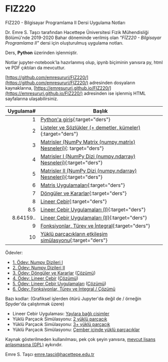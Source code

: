 # FIZ220
FIZ220 - Bilgisayar Programlama II Dersi Uygulama Notları

Dr. Emre S. Taşcı tarafından Hacettepe Üniversitesi Fizik Mühendisliği Bölümü'nde 2019-2020 Bahar döneminde verilmiş olan _"FİZ220 - Bilgisayar Programlama II"_ dersi için oluşturulmuş uygulama notları.

Ders, **Python** üzerinden işlenmiştir.

Notlar jupyter-notebook'la hazırlanmış olup, ipynb biçiminin yanısıra py, html ve PDF çıktıları da mevcuttur.

[https://github.com/emresururi/FIZ220/](https://github.com/emresururi/FIZ220/) adresinden dosyaların kaynaklarına, [https://emresururi.github.io/FIZ220/](https://emresururi.github.io/FIZ220/) adresinden ise işlenmiş HTML sayfalarına ulaşabilirsiniz.

Uygulama#|Başlık
---:|---
1|[Python'a giriş](FIZ220_EST_UygulamaNotlari_01_Pythona_Giris.html){:target="ders"}
2|[Listeler ve Sözlükler (+ demetler, kümeler)](FIZ220_EST_UygulamaNotlari_02_Listeler_Sozlukler.html){:target="ders"}
3|[Matrisler (NumPy Matrix (numpy.matrix) Nesneleri)](FIZ220_EST_UygulamaNotlari_03_Matrisler.html){:          target="ders"}
4|[Matrisler I (NumPy Dizi (numpy.ndarray) Nesneleri)](FIZ220_EST_UygulamaNotlari_04_NumPy_Dizileri_I.html){:target="ders"}
5|[Matrisler II (NumPy Dizi (numpy.ndarray) Nesneleri)](FIZ220_EST_UygulamaNotlari_05_NumPy_Dizileri_II.html){:target="ders"}
6|[Matris Uygulamaları](FIZ220_EST_UygulamaNotlari_06_Matris_Uygulamalari.html){:target="ders"}
7|[Döngüler ve Kararlar](FIZ220_EST_UygulamaNotlari_07_Donguler_ve_Kararlar.html){:target="ders"}
8|[Lineer Cebir](FIZ220_EST_UygulamaNotlari_08_LineerCebir.html){:target="ders"}
8.5|[Lineer Cebir Uygulamaları (I)](FIZ220_EST_UygulamaNotlari_08_LineerCebir_Uygulamalari_1.html){:target="ders"}
8.64159..|[Lineer Cebir Uygulamaları (II)](FIZ220_EST_UygulamaNotlari_08_LineerCebir_Uygulamalari_2.html){:target="ders"}
9|[Fonksiyonlar, Türev ve İntegral](FIZ220_EST_UygulamaNotlari_09_FonksiyonTurevIntegral.html){:target="ders"}
10|[Yüklü parçacıkların etkileşim simülasyonu](FIZ220_EST_UygulamaNotlari_10_YukluParcacikSimulasyonu.html){:target="ders"}


Ödevler:
* [1. Ödev: Numpy Dizileri I](FIZ220_EST_Odev_01_NumPy_Dizileri.html)
* [2. Ödev: Numpy Dizileri II](FIZ220_EST_Odev_02_NumPy_Dizileri.html)
* [3. Ödev: Döngüler ve Kararlar](FIZ220_EST_Odev_03_Donguler_ve_Kararlar.html) ([Çözümü](FIZ220_EST_Odev_03_Donguler_ve_Kararlar_Cozumler.html))
* [4. Ödev: Lineer Cebir](FIZ220_EST_Odev_04_LineerCebir.html) ([Çözümü](FIZ220_EST_Odev_04_LineerCebir_Cozumler.html))
* [5. Ödev: Lineer Cebir Uygulamaları](FIZ220_EST_Odev_05_LineerCebirUygulamalari.html) ([Çözümü](FIZ220_EST_Odev_05_LineerCebirUygulamalari_Cozumler.html))
* [6. Ödev: Fonksiyonlar, Türev ve İntegral / Çözümü](FIZ220_EST_Odev_06_FonksiyonTurevIntegral_Cozumler.html)


Bazı kodlar: (Grafiksel işlerden ötürü Jupyter'da değil de / örneğin Spyder'da çalıştırmak üzere)
* Lineer Cebir Uygulaması: [Yaylara bağlı cisimler](kodlar/08_springsMasses.py)
* Yüklü Parçacık Simülasyonu: [2 yüklü parçacık](kodlar/10_2_tane_yuklu_parcacik.py)
* Yüklü Parçacık Simülasyonu: [3+ yüklü parçacık](kodlar/10_3p_tane_yuklu_parcacik.py)
* Yüklü Parçacık Simülasyonu: [Çember içinde yüklü parçacıklar](kodlar/10_cemberde_yuklu_parcaciklar.py)


Kaynak gösterilmeden kullanılması, pek çok şeyin yanısıra, [mevcut lisans anlaşmasına (GPL)](http://ozgurlisanslar.org.tr/gpl/gpl-v3/) aykırıdır.

Emre S. Taşcı <emre.tasci@hacettepe.edu.tr>
